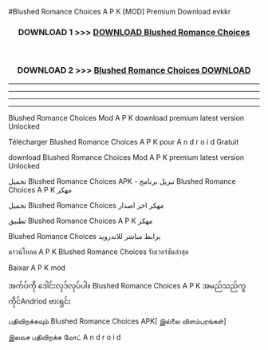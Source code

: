 #Blushed Romance Choices  A P K [MOD] Premium Download evkkr



<div align="center">

<h3>DOWNLOAD 1 >>> <a href="https://teeasianyam.web.app?sq=Blushed Romance Choices ">DOWNLOAD Blushed Romance Choices  </a></h3><br>

<h3>DOWNLOAD 2 >>> <a href="https://teeasianyam.web.app?sq=Blushed Romance Choices  ">Blushed Romance Choices   DOWNLOAD </a></h3>

</div>


----------------------------------------------------------

----------------------------------------------------------

----------------------------------------------------------

----------------------------------------------------------


Blushed Romance Choices   Mod A P K download premium latest version Unlocked

Télécharger Blushed Romance Choices   A P K pour A n d r o i d Gratuit

download Blushed Romance Choices   Mod A P K premium latest version Unlocked

تحميل Blushed Romance Choices   APK - تنزيل برنامج Blushed Romance Choices   A P K مهكر

تحميل Blushed Romance Choices   مهكر اخر اصدار

تطبيق Blushed Romance Choices   A P K مهكر

Blushed Romance Choices   برابط مباشر للاندرويد

ดาวน์โหลด A P K Blushed Romance Choices   รับเวอร์ชันล่าสุด

Baixar A P K mod

အက်ပ်ကို ဒေါင်းလုဒ်လုပ်ပါ။ Blushed Romance Choices   A P K အမည်သည်ကူကိုင်Andriod ဗားရှင်း

பதிவிறக்கவும் Blushed Romance Choices   APK[ இல்லை விளம்பரங்கள்] 
 
இலவச பதிவிறக்க மோட் A n d r o i d



